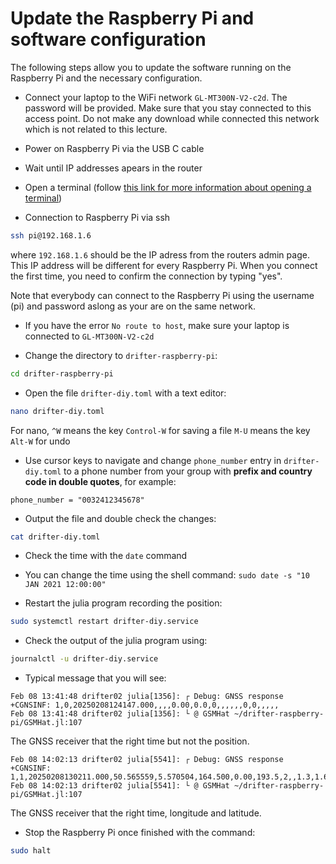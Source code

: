 
# Update the Raspberry Pi and software configuration

The following steps allow you to update the software running on the Raspberry Pi and the necessary configuration.


* Connect your laptop to the WiFi network `GL-MT300N-V2-c2d`. The password will be provided. Make sure that you stay connected to this access point. Do not make any download while connected this network which is not related to this lecture.

* Power on Raspberry Pi via the USB C cable
* Wait until IP addresses apears in the router
* Open a terminal (follow [this link for more information about opening a terminal](terminal.md))
* Connection to Raspberry Pi via ssh

```bash
ssh pi@192.168.1.6
```

where `192.168.1.6` should be the IP adress from the routers admin page. This IP address will be different for every Raspberry Pi. When you connect the first time, you need to confirm the connection by typing "yes".

Note that everybody can connect to the Raspberry Pi using the username (pi) and password aslong as your are on the same network.

* If you have the error `No route to host`, make sure your laptop is connected to `GL-MT300N-V2-c2d`

* Change the directory to `drifter-raspberry-pi`:


```bash
cd drifter-raspberry-pi
```

* Open the file `drifter-diy.toml` with a text editor:

```bash
nano drifter-diy.toml
```

For nano, `^W` means the key `Control-W` for saving a file
`M-U` means the key `Alt-W` for undo


* Use cursor keys to navigate and change `phone_number` entry in `drifter-diy.toml` to a phone number from your group with __prefix and country code in double quotes__, for example:

```
phone_number = "0032412345678"
```

* Output the file and double check the changes:

```bash
cat drifter-diy.toml
```


* Check the time with the `date` command

* You can change the time using the shell command: `sudo date -s "10 JAN 2021 12:00:00"`


* Restart the julia program recording the position:

```bash
sudo systemctl restart drifter-diy.service
```

* Check the output of the julia program using:

```bash
journalctl -u drifter-diy.service 
```

* Typical message that you will see:

```
Feb 08 13:41:48 drifter02 julia[1356]: ┌ Debug: GNSS response +CGNSINF: 1,0,20250208124147.000,,,,0.00,0.0,0,,,,,,0,0,,,,,
Feb 08 13:41:48 drifter02 julia[1356]: └ @ GSMHat ~/drifter-raspberry-pi/GSMHat.jl:107
```

The GNSS receiver that the right time but not the position.

```
Feb 08 14:02:13 drifter02 julia[5541]: ┌ Debug: GNSS response +CGNSINF: 1,1,20250208130211.000,50.565559,5.570504,164.500,0.00,193.5,2,,1.3,1.6,0.9,,13,9,,,38,,
Feb 08 14:02:13 drifter02 julia[5541]: └ @ GSMHat ~/drifter-raspberry-pi/GSMHat.jl:107
```

The GNSS receiver that the right time, longitude and latitude.

* Stop the Raspberry Pi once finished with the command:

```bash
sudo halt
```
